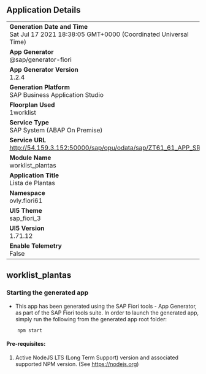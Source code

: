 ## Application Details
|               |
| ------------- |
|**Generation Date and Time**<br>Sat Jul 17 2021 18:38:05 GMT+0000 (Coordinated Universal Time)|
|**App Generator**<br>@sap/generator-fiori|
|**App Generator Version**<br>1.2.4|
|**Generation Platform**<br>SAP Business Application Studio|
|**Floorplan Used**<br>1worklist|
|**Service Type**<br>SAP System (ABAP On Premise)|
|**Service URL**<br>http://54.159.3.152:50000/sap/opu/odata/sap/ZT61_61_APP_SRV
|**Module Name**<br>worklist_plantas|
|**Application Title**<br>Lista de Plantas|
|**Namespace**<br>ovly.fiori61|
|**UI5 Theme**<br>sap_fiori_3|
|**UI5 Version**<br>1.71.12|
|**Enable Telemetry**<br>False|

## worklist_plantas



### Starting the generated app

-   This app has been generated using the SAP Fiori tools - App Generator, as part of the SAP Fiori tools suite.  In order to launch the generated app, simply run the following from the generated app root folder:

```
    npm start
```

#### Pre-requisites:

1. Active NodeJS LTS (Long Term Support) version and associated supported NPM version.  (See https://nodejs.org)


